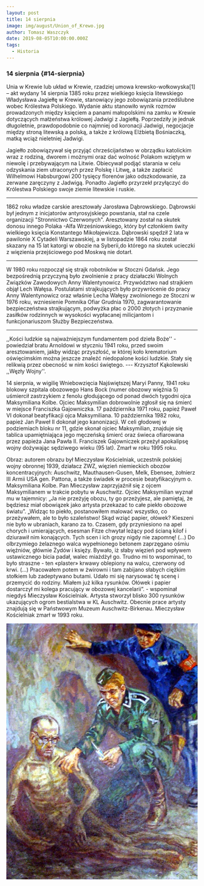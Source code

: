 ```yaml
---
layout: post
title: 14 sierpnia
image: img/august/Union_of_Krewo.jpg
author: Tomasz Waszczyk
date: 2019-08-05T10:00:00.000Z
tags:
  - Historia
---
```


### 14 sierpnia {#14-sierpnia}

Unia w Krewie lub układ w Krewie, rzadziej umowa krewsko-wołkowyska[1] – akt wydany 14 sierpnia 1385 roku przez wielkiego księcia litewskiego Władysława Jagiełłę w Krewie, stanowiący jego zobowiązania przedślubne wobec Królestwa Polskiego. Wydanie aktu stanowiło wynik rozmów prowadzonych między księciem a panami małopolskimi na zamku w Krewie dotyczących małżeństwa królowej Jadwigi z Jagiełłą. Poprzedziły je jednak długoletnie, prawdopodobnie co najmniej od koronacji Jadwigi, negocjacje między stroną litewską a polską, a także z królową Elżbietą Bośniaczką, matką wciąż nieletniej Jadwigi.

Jagiełło zobowiązywał się przyjąć chrześcijaństwo w obrządku katolickim wraz z rodziną, dworem i możnymi oraz dać wolność Polakom wziętym w niewolę i przebywającym na Litwie. Obiecywał podjąć starania w celu odzyskania ziem utraconych przez Polskę i Litwę, a także zapłacić Wilhelmowi Habsburgowi 200 tysięcy florenów jako odszkodowanie, za zerwane zaręczyny z Jadwigą. Ponadto Jagiełło przyrzekł przyłączyć do Królestwa Polskiego swoje ziemie litewskie i ruskie.

---

1862 roku władze carskie aresztowały Jarosława Dąbrowskiego.
Dąbrowski był jednym z inicjatorów antyrosyjskiego powstania, stał na czele organizacji "Stronnictwo Czerwonych". Aresztowany został na skutek donosu innego Polaka -Alfa Wrześniowskiego, który był członkiem świty wielkiego księcia Konstantego Mikołajewicza.
Dąbrowski spędził 2 lata w pawilonie X Cytadeli Warszawskiej, a w listopadzie 1864 roku został skazany na 15 lat katorgi w obozie na Syberii,do którego na skutek ucieczki z więzienia przejściowego pod Moskwą nie dotarł.

---

W 1980 roku rozpoczął się strajk robotników w Stoczni Gdańsk. Jego bezpośrednią przyczyną było zwolnienie z pracy działaczki Wolnych Związków Zawodowych Anny Walentynowicz. Przywództwo nad strajkiem objął Lech Wałęsa. Postulatami strajkujących było przywrócenie do pracy Anny Walentynowicz oraz właśnie Lecha Wałęsy zwolnionego ze Stoczni w 1976 roku, wzniesienie Pomnika Ofiar Grudnia 1970, zagwarantowanie bezpieczeństwa strajkującym, podwyżka płac o 2000 złotych i przyznanie zasiłków rodzinnych w wysokości wypłacanej milicjantom i funkcjonariuszom Służby Bezpieczeństwa.

---

,,Kości ludzkie są najważniejszym fundamentem pod dzieła Boże'' - powiedział bratu Arnoldowi w styczniu 1941 roku, przed swoim aresztowaniem, jakby widząc przyszłość, w której koło krematorium oświęcimskim można jeszcze znaleźć niedopalone kości ludzkie. Stały się relikwią przez obecność w nim kości świętego. --- Krzysztof Kąkolewski ,,Węzły Wojny''.

14 sierpnia, w wigilię Wniebowzięcia Najświętszej Maryi Panny, 1941 roku blokowy szpitala obozowego Hans Bock (numer obozowy więźnia 5) uśmiercił zastrzykiem z fenolu głodującego od ponad dwóch tygodni ojca Maksymiliana Kolbe. Ojciec Maksymilian dobrowolnie zgłosił się na śmierć w miejsce Franciszka Gajowniczka. 17 października 1971 roku, papież Paweł VI dokonał beatyfikacji ojca Maksymiliana. 10 października 1982 roku, papież Jan Paweł II dokonał jego kanonizacji. W celi głodowej w podziemiach bloku nr 11, gdzie skonał ojciec Maksymilian, znajduje się tablica upamiętniająca jego męczeńską śmierć oraz świeca ofiarowana przez papieża Jana Pawła II. Franciszek Gajowniczek przeżył apokalipsę wojny dożywając sędziwego wieku (95 lat). Zmarł w roku 1995 roku.

Obraz: autorem obrazu był Mieczysław Kościelniak, uczestnik polskiej wojny obronnej 1939, działacz ZWZ, więzień niemieckich obozów koncentracyjnych: Auschwitz, Mauthausen-Gusen, Melk, Ebensee, żołnierz III Armii USA gen. Pattona, a także świadek w procesie beatyfikacyjnym o. Maksymiliana Kolbe.
Pan Mieczysław zaprzyjaźnił się z ojcem Maksymilianem w trakcie pobytu w Auschwitz. Ojciec Maksymilian wyznał mu w tajemnicy: „Ja nie przeżyję obozu, ty go przeżyjesz, ale pamiętaj, że będziesz miał obowiązek jako artysta przekazać to całe piekło obozowe światu”. „Widząc to piekło, postanowiłem malować wszystko, co przeżywałem, ale to było szaleństwo! Skąd wziąć papier, ołówek? Kieszeni nie było w ubraniach, karano za to. Czasem, gdy przyniesiono na apel chorych i umierających, esesman Fitze chwytał leżący pod ścianą kilof i dziurawił nim konających. Tych scen i ich grozy nigdy nie zapomnę! (...) Do olbrzymiego żelaznego walca wypełnionego betonem zaprzęgano ośmiu więźniów, głównie Żydów i księży. Bywało, iż słaby więzień pod wpływem ustawicznego bicia padał, walec miażdżył go. Trudno mi to wspominać, to było straszne - ten «plaster» krwawy oblepiony na walcu, czerwony od krwi. (...) Pracowałem potem w żwirowni i tam zabijano słabych ciężkim stołkiem lub zadeptywano butami. Udało mi się narysować tę scenę i przemycić do rodziny. Miałem już kilka rysunków. Ołówek i papier dostarczył mi kolega pracujący w obozowej kancelarii”. - wspominał niegdyś Mieczysław Kościelniak. Artysta stworzył blisko 300 rysunków ukazujących ogrom bestialstwa w KL Auschwitz. Obecnie prace artysty znajdują się w Państwowym Muzeum Auschwitz-Birkenau. Mieczysław Kościelniak zmarł w 1993 roku.

![Kolbe](https://github.com/TomaszWaszczyk/historia.waszczyk.com/blob/master/src/content/img/august/kolbe.jpg)
